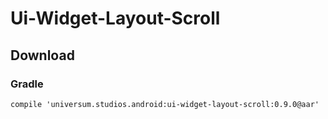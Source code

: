 Ui-Widget-Layout-Scroll
===============

## Download ##

### Gradle ###

    compile 'universum.studios.android:ui-widget-layout-scroll:0.9.0@aar'
